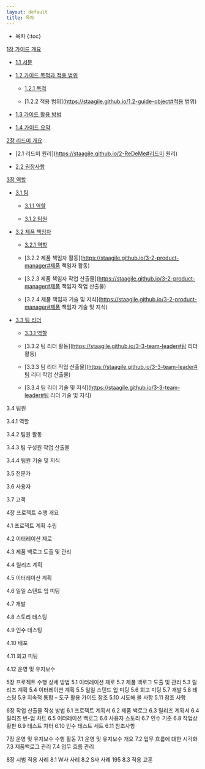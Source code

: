 ```yaml
---
layout: default
title: 목차
---
```

* 목차
{:toc}

[1장 가이드 개요](https://staagile.github.io/1-guide) 

* [1.1 서문](https://staagile.github.io/1.1-subject) 

* [1.2 가이드 목적과 적용 범위](https://staagile.github.io/1.2-guide-object)

  * [1.2.1 목적](https://staagile.github.io/1.2-guide-object#목적)

  * [1.2.2 적용 범위](https://staagile.github.io/1.2-guide-object#적용 범위)

* [1.3 가이드 활용 방법](https://staagile.github.io/1.3-guide-search)

* [1.4 가이드 요약](https://staagile.github.io/1.4-guide-summary)

[2장 리드미 개요](http://staagile.github.io/2-ReDeMe-guide)

* [2.1 리드미 원리](https://staagile.github.io/2-ReDeMe#리드미 원리)

* [2.2 권장사항](https://staagile.github.io/2-2-ReDeMe#권장사항)

[3장 역할](https://staagile.github.io/3-team)

* [3.1 팀](https://staagile.github.io/3-1-team#팀)

  * [3.1.1 역할](https://staagile.github.io/3-1-team#역할)

  * [3.1.2 팀원](https://staagile.github.io/3-1-team#팀원)

* [3.2 제품 책임자](https://staagile.github.io/3-2-product-manager)

  * [3.2.1 역할](https://staagile.github.io/3-2-product-manager#역할)

  * [3.2.2 제품 책임자 활동](https://staagile.github.io/3-2-product-manager#제품 책임자 활동)

  * [3.2.3 제품 책임자 작업 산출물](https://staagile.github.io/3-2-product-manager#제품 책임자 작업 산출물)

  * [3.2.4 제품 책임자 기술 및 지식](https://staagile.github.io/3-2-product-manager#제품 책임자 기술 및 지식)

* [3.3 팀 리더](https://staagile.github.io/3-3-team-leader)

  * [3.3.1 역할](https://staagile.github.io/3-3-team-leader#역할)

  * [3.3.2 팀 리더 활동](https://staagile.github.io/3-3-team-leader#팀 리더 활동)

  * [3.3.3 팀 리더 작업 산출물](https://staagile.github.io/3-3-team-leader#팀 리더 작업 산출물)

  * [3.3.4 팀 리더 기술 및 지식](https://staagile.github.io/3-3-team-leader#팀 리더 기술 및 지식)

3.4 팀원

3.4.1 역할

3.4.2 팀원 활동

3.4.3 팀 구성원 작업 산출물

3.4.4 팀원 기술 및 지식

3.5 전문가 

3.6 사용자 

3.7 고객 

4장 프로젝트 수행 개요

4.1 프로젝트 계획 수립 

4.2 이터레이션 제로 

4.3 제품 백로그 도출 및 관리 

4.4 릴리즈 계획 

4.5 이터레이션 계획 

4.6 일일 스탠드 업 미팅 

4.7 개발 

4.8 스토리 테스팅 

4.9 인수 테스팅 

4.10 배포 

4.11 회고 미팅 

4.12 운영 및 유지보수 

5장 프로젝트 수행 상세 방법 
5.1 이터레이션 제로 
5.2 제품 백로그 도출 및 관리 
5.3 릴리즈 계획 
5.4 이터레이션 계획 
5.5 일일 스탠드 업 미팅 
5.6 회고 미팅 
5.7 개발 
5.8 테스팅 
5.9 지속적 통합 – 도구 활용 가이드 참조
5.10 시도해 볼 사항 
5.11 참조 사항 

6장 작업 산출물 작성 방법
6.1 프로젝트 계획서
6.2 제품 백로그 
6.3 릴리즈 계획서 
6.4 릴리즈 번-업 차트 
6.5 이터레이션 백로그 
6.6 사용자 스토리 
6.7 인수 기준 
6.8 작업상황판 
6.9 테스트 차터 
6.10 인수 테스트 세트
6.11 참조사항

7장 운영 및 유지보수 수행 활동
7.1 운영 및 유지보수 개요
7.2 업무 흐름에 대한 시각화
7.3 제품백로그 관리 
7.4 업무 흐름 관리 

8장 시범 적용 사례
8.1 W사 사례 
8.2 S사 사례 195
8.3 적용 교훈
